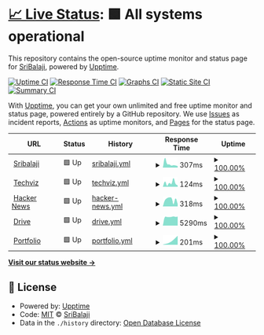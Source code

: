 # [📈 Live Status](https://iamthecloverly.github.io/monitor): <!--live status--> **🟩 All systems operational**

This repository contains the open-source uptime monitor and status page for [SriBalaji](https://sribalaji.eu.org), powered by [Upptime](https://github.com/upptime/upptime).

[![Uptime CI](https://github.com/iamthecloverly/monitor/workflows/Uptime%20CI/badge.svg)](https://github.com/iamthecloverly/monitor/actions?query=workflow%3A%22Uptime+CI%22)
[![Response Time CI](https://github.com/iamthecloverly/monitor/workflows/Response%20Time%20CI/badge.svg)](https://github.com/iamthecloverly/monitor/actions?query=workflow%3A%22Response+Time+CI%22)
[![Graphs CI](https://github.com/iamthecloverly/monitor/workflows/Graphs%20CI/badge.svg)](https://github.com/iamthecloverly/monitor/actions?query=workflow%3A%22Graphs+CI%22)
[![Static Site CI](https://github.com/iamthecloverly/monitor/workflows/Static%20Site%20CI/badge.svg)](https://github.com/iamthecloverly/monitor/actions?query=workflow%3A%22Static+Site+CI%22)
[![Summary CI](https://github.com/iamthecloverly/monitor/workflows/Summary%20CI/badge.svg)](https://github.com/iamthecloverly/monitor/actions?query=workflow%3A%22Summary+CI%22)

With [Upptime](https://upptime.js.org), you can get your own unlimited and free uptime monitor and status page, powered entirely by a GitHub repository. We use [Issues](https://github.com/iamthecloverly/monitor/issues) as incident reports, [Actions](https://github.com/iamthecloverly/monitor/actions) as uptime monitors, and [Pages](https://iamthecloverly.github.io/monitor) for the status page.

<!--start: status pages-->
<!-- This summary is generated by Upptime (https://github.com/upptime/upptime) -->
<!-- Do not edit this manually, your changes will be overwritten -->
<!-- prettier-ignore -->
| URL | Status | History | Response Time | Uptime |
| --- | ------ | ------- | ------------- | ------ |
| <img alt="" src="https://icons.duckduckgo.com/ip3/www.sribalaji.eu.org.ico" height="13"> [Sribalaji](https://www.sribalaji.eu.org) | 🟩 Up | [sribalaji.yml](https://github.com/iamthecloverly/monitor/commits/HEAD/history/sribalaji.yml) | <details><summary><img alt="Response time graph" src="./graphs/sribalaji/response-time-week.png" height="20"> 307ms</summary><br><a href="https://status.sribalaji.eu.org/history/sribalaji"><img alt="Response time 313" src="https://img.shields.io/endpoint?url=https%3A%2F%2Fraw.githubusercontent.com%2Fiamthecloverly%2Fmonitor%2FHEAD%2Fapi%2Fsribalaji%2Fresponse-time.json"></a><br><a href="https://status.sribalaji.eu.org/history/sribalaji"><img alt="24-hour response time 133" src="https://img.shields.io/endpoint?url=https%3A%2F%2Fraw.githubusercontent.com%2Fiamthecloverly%2Fmonitor%2FHEAD%2Fapi%2Fsribalaji%2Fresponse-time-day.json"></a><br><a href="https://status.sribalaji.eu.org/history/sribalaji"><img alt="7-day response time 307" src="https://img.shields.io/endpoint?url=https%3A%2F%2Fraw.githubusercontent.com%2Fiamthecloverly%2Fmonitor%2FHEAD%2Fapi%2Fsribalaji%2Fresponse-time-week.json"></a><br><a href="https://status.sribalaji.eu.org/history/sribalaji"><img alt="30-day response time 313" src="https://img.shields.io/endpoint?url=https%3A%2F%2Fraw.githubusercontent.com%2Fiamthecloverly%2Fmonitor%2FHEAD%2Fapi%2Fsribalaji%2Fresponse-time-month.json"></a><br><a href="https://status.sribalaji.eu.org/history/sribalaji"><img alt="1-year response time 313" src="https://img.shields.io/endpoint?url=https%3A%2F%2Fraw.githubusercontent.com%2Fiamthecloverly%2Fmonitor%2FHEAD%2Fapi%2Fsribalaji%2Fresponse-time-year.json"></a></details> | <details><summary><a href="https://status.sribalaji.eu.org/history/sribalaji">100.00%</a></summary><a href="https://status.sribalaji.eu.org/history/sribalaji"><img alt="All-time uptime 100.00%" src="https://img.shields.io/endpoint?url=https%3A%2F%2Fraw.githubusercontent.com%2Fiamthecloverly%2Fmonitor%2FHEAD%2Fapi%2Fsribalaji%2Fuptime.json"></a><br><a href="https://status.sribalaji.eu.org/history/sribalaji"><img alt="24-hour uptime 100.00%" src="https://img.shields.io/endpoint?url=https%3A%2F%2Fraw.githubusercontent.com%2Fiamthecloverly%2Fmonitor%2FHEAD%2Fapi%2Fsribalaji%2Fuptime-day.json"></a><br><a href="https://status.sribalaji.eu.org/history/sribalaji"><img alt="7-day uptime 100.00%" src="https://img.shields.io/endpoint?url=https%3A%2F%2Fraw.githubusercontent.com%2Fiamthecloverly%2Fmonitor%2FHEAD%2Fapi%2Fsribalaji%2Fuptime-week.json"></a><br><a href="https://status.sribalaji.eu.org/history/sribalaji"><img alt="30-day uptime 100.00%" src="https://img.shields.io/endpoint?url=https%3A%2F%2Fraw.githubusercontent.com%2Fiamthecloverly%2Fmonitor%2FHEAD%2Fapi%2Fsribalaji%2Fuptime-month.json"></a><br><a href="https://status.sribalaji.eu.org/history/sribalaji"><img alt="1-year uptime 100.00%" src="https://img.shields.io/endpoint?url=https%3A%2F%2Fraw.githubusercontent.com%2Fiamthecloverly%2Fmonitor%2FHEAD%2Fapi%2Fsribalaji%2Fuptime-year.json"></a></details>
| <img alt="" src="https://icons.duckduckgo.com/ip3/vsb.techviz.tech.ico" height="13"> [Techviz](https://vsb.techviz.tech) | 🟩 Up | [techviz.yml](https://github.com/iamthecloverly/monitor/commits/HEAD/history/techviz.yml) | <details><summary><img alt="Response time graph" src="./graphs/techviz/response-time-week.png" height="20"> 124ms</summary><br><a href="https://status.sribalaji.eu.org/history/techviz"><img alt="Response time 135" src="https://img.shields.io/endpoint?url=https%3A%2F%2Fraw.githubusercontent.com%2Fiamthecloverly%2Fmonitor%2FHEAD%2Fapi%2Ftechviz%2Fresponse-time.json"></a><br><a href="https://status.sribalaji.eu.org/history/techviz"><img alt="24-hour response time 45" src="https://img.shields.io/endpoint?url=https%3A%2F%2Fraw.githubusercontent.com%2Fiamthecloverly%2Fmonitor%2FHEAD%2Fapi%2Ftechviz%2Fresponse-time-day.json"></a><br><a href="https://status.sribalaji.eu.org/history/techviz"><img alt="7-day response time 124" src="https://img.shields.io/endpoint?url=https%3A%2F%2Fraw.githubusercontent.com%2Fiamthecloverly%2Fmonitor%2FHEAD%2Fapi%2Ftechviz%2Fresponse-time-week.json"></a><br><a href="https://status.sribalaji.eu.org/history/techviz"><img alt="30-day response time 135" src="https://img.shields.io/endpoint?url=https%3A%2F%2Fraw.githubusercontent.com%2Fiamthecloverly%2Fmonitor%2FHEAD%2Fapi%2Ftechviz%2Fresponse-time-month.json"></a><br><a href="https://status.sribalaji.eu.org/history/techviz"><img alt="1-year response time 135" src="https://img.shields.io/endpoint?url=https%3A%2F%2Fraw.githubusercontent.com%2Fiamthecloverly%2Fmonitor%2FHEAD%2Fapi%2Ftechviz%2Fresponse-time-year.json"></a></details> | <details><summary><a href="https://status.sribalaji.eu.org/history/techviz">100.00%</a></summary><a href="https://status.sribalaji.eu.org/history/techviz"><img alt="All-time uptime 100.00%" src="https://img.shields.io/endpoint?url=https%3A%2F%2Fraw.githubusercontent.com%2Fiamthecloverly%2Fmonitor%2FHEAD%2Fapi%2Ftechviz%2Fuptime.json"></a><br><a href="https://status.sribalaji.eu.org/history/techviz"><img alt="24-hour uptime 100.00%" src="https://img.shields.io/endpoint?url=https%3A%2F%2Fraw.githubusercontent.com%2Fiamthecloverly%2Fmonitor%2FHEAD%2Fapi%2Ftechviz%2Fuptime-day.json"></a><br><a href="https://status.sribalaji.eu.org/history/techviz"><img alt="7-day uptime 100.00%" src="https://img.shields.io/endpoint?url=https%3A%2F%2Fraw.githubusercontent.com%2Fiamthecloverly%2Fmonitor%2FHEAD%2Fapi%2Ftechviz%2Fuptime-week.json"></a><br><a href="https://status.sribalaji.eu.org/history/techviz"><img alt="30-day uptime 100.00%" src="https://img.shields.io/endpoint?url=https%3A%2F%2Fraw.githubusercontent.com%2Fiamthecloverly%2Fmonitor%2FHEAD%2Fapi%2Ftechviz%2Fuptime-month.json"></a><br><a href="https://status.sribalaji.eu.org/history/techviz"><img alt="1-year uptime 100.00%" src="https://img.shields.io/endpoint?url=https%3A%2F%2Fraw.githubusercontent.com%2Fiamthecloverly%2Fmonitor%2FHEAD%2Fapi%2Ftechviz%2Fuptime-year.json"></a></details>
| <img alt="" src="https://icons.duckduckgo.com/ip3/news.ycombinator.com.ico" height="13"> [Hacker News](https://news.ycombinator.com) | 🟩 Up | [hacker-news.yml](https://github.com/iamthecloverly/monitor/commits/HEAD/history/hacker-news.yml) | <details><summary><img alt="Response time graph" src="./graphs/hacker-news/response-time-week.png" height="20"> 318ms</summary><br><a href="https://status.sribalaji.eu.org/history/hacker-news"><img alt="Response time 354" src="https://img.shields.io/endpoint?url=https%3A%2F%2Fraw.githubusercontent.com%2Fiamthecloverly%2Fmonitor%2FHEAD%2Fapi%2Fhacker-news%2Fresponse-time.json"></a><br><a href="https://status.sribalaji.eu.org/history/hacker-news"><img alt="24-hour response time 111" src="https://img.shields.io/endpoint?url=https%3A%2F%2Fraw.githubusercontent.com%2Fiamthecloverly%2Fmonitor%2FHEAD%2Fapi%2Fhacker-news%2Fresponse-time-day.json"></a><br><a href="https://status.sribalaji.eu.org/history/hacker-news"><img alt="7-day response time 318" src="https://img.shields.io/endpoint?url=https%3A%2F%2Fraw.githubusercontent.com%2Fiamthecloverly%2Fmonitor%2FHEAD%2Fapi%2Fhacker-news%2Fresponse-time-week.json"></a><br><a href="https://status.sribalaji.eu.org/history/hacker-news"><img alt="30-day response time 354" src="https://img.shields.io/endpoint?url=https%3A%2F%2Fraw.githubusercontent.com%2Fiamthecloverly%2Fmonitor%2FHEAD%2Fapi%2Fhacker-news%2Fresponse-time-month.json"></a><br><a href="https://status.sribalaji.eu.org/history/hacker-news"><img alt="1-year response time 354" src="https://img.shields.io/endpoint?url=https%3A%2F%2Fraw.githubusercontent.com%2Fiamthecloverly%2Fmonitor%2FHEAD%2Fapi%2Fhacker-news%2Fresponse-time-year.json"></a></details> | <details><summary><a href="https://status.sribalaji.eu.org/history/hacker-news">100.00%</a></summary><a href="https://status.sribalaji.eu.org/history/hacker-news"><img alt="All-time uptime 100.00%" src="https://img.shields.io/endpoint?url=https%3A%2F%2Fraw.githubusercontent.com%2Fiamthecloverly%2Fmonitor%2FHEAD%2Fapi%2Fhacker-news%2Fuptime.json"></a><br><a href="https://status.sribalaji.eu.org/history/hacker-news"><img alt="24-hour uptime 100.00%" src="https://img.shields.io/endpoint?url=https%3A%2F%2Fraw.githubusercontent.com%2Fiamthecloverly%2Fmonitor%2FHEAD%2Fapi%2Fhacker-news%2Fuptime-day.json"></a><br><a href="https://status.sribalaji.eu.org/history/hacker-news"><img alt="7-day uptime 100.00%" src="https://img.shields.io/endpoint?url=https%3A%2F%2Fraw.githubusercontent.com%2Fiamthecloverly%2Fmonitor%2FHEAD%2Fapi%2Fhacker-news%2Fuptime-week.json"></a><br><a href="https://status.sribalaji.eu.org/history/hacker-news"><img alt="30-day uptime 99.90%" src="https://img.shields.io/endpoint?url=https%3A%2F%2Fraw.githubusercontent.com%2Fiamthecloverly%2Fmonitor%2FHEAD%2Fapi%2Fhacker-news%2Fuptime-month.json"></a><br><a href="https://status.sribalaji.eu.org/history/hacker-news"><img alt="1-year uptime 99.99%" src="https://img.shields.io/endpoint?url=https%3A%2F%2Fraw.githubusercontent.com%2Fiamthecloverly%2Fmonitor%2FHEAD%2Fapi%2Fhacker-news%2Fuptime-year.json"></a></details>
| <img alt="" src="https://icons.duckduckgo.com/ip3/cloud.sribalaji.eu.org.ico" height="13"> [Drive](https://cloud.sribalaji.eu.org) | 🟩 Up | [drive.yml](https://github.com/iamthecloverly/monitor/commits/HEAD/history/drive.yml) | <details><summary><img alt="Response time graph" src="./graphs/drive/response-time-week.png" height="20"> 5290ms</summary><br><a href="https://status.sribalaji.eu.org/history/drive"><img alt="Response time 5310" src="https://img.shields.io/endpoint?url=https%3A%2F%2Fraw.githubusercontent.com%2Fiamthecloverly%2Fmonitor%2FHEAD%2Fapi%2Fdrive%2Fresponse-time.json"></a><br><a href="https://status.sribalaji.eu.org/history/drive"><img alt="24-hour response time 5436" src="https://img.shields.io/endpoint?url=https%3A%2F%2Fraw.githubusercontent.com%2Fiamthecloverly%2Fmonitor%2FHEAD%2Fapi%2Fdrive%2Fresponse-time-day.json"></a><br><a href="https://status.sribalaji.eu.org/history/drive"><img alt="7-day response time 5290" src="https://img.shields.io/endpoint?url=https%3A%2F%2Fraw.githubusercontent.com%2Fiamthecloverly%2Fmonitor%2FHEAD%2Fapi%2Fdrive%2Fresponse-time-week.json"></a><br><a href="https://status.sribalaji.eu.org/history/drive"><img alt="30-day response time 5310" src="https://img.shields.io/endpoint?url=https%3A%2F%2Fraw.githubusercontent.com%2Fiamthecloverly%2Fmonitor%2FHEAD%2Fapi%2Fdrive%2Fresponse-time-month.json"></a><br><a href="https://status.sribalaji.eu.org/history/drive"><img alt="1-year response time 5310" src="https://img.shields.io/endpoint?url=https%3A%2F%2Fraw.githubusercontent.com%2Fiamthecloverly%2Fmonitor%2FHEAD%2Fapi%2Fdrive%2Fresponse-time-year.json"></a></details> | <details><summary><a href="https://status.sribalaji.eu.org/history/drive">100.00%</a></summary><a href="https://status.sribalaji.eu.org/history/drive"><img alt="All-time uptime 100.00%" src="https://img.shields.io/endpoint?url=https%3A%2F%2Fraw.githubusercontent.com%2Fiamthecloverly%2Fmonitor%2FHEAD%2Fapi%2Fdrive%2Fuptime.json"></a><br><a href="https://status.sribalaji.eu.org/history/drive"><img alt="24-hour uptime 100.00%" src="https://img.shields.io/endpoint?url=https%3A%2F%2Fraw.githubusercontent.com%2Fiamthecloverly%2Fmonitor%2FHEAD%2Fapi%2Fdrive%2Fuptime-day.json"></a><br><a href="https://status.sribalaji.eu.org/history/drive"><img alt="7-day uptime 100.00%" src="https://img.shields.io/endpoint?url=https%3A%2F%2Fraw.githubusercontent.com%2Fiamthecloverly%2Fmonitor%2FHEAD%2Fapi%2Fdrive%2Fuptime-week.json"></a><br><a href="https://status.sribalaji.eu.org/history/drive"><img alt="30-day uptime 100.00%" src="https://img.shields.io/endpoint?url=https%3A%2F%2Fraw.githubusercontent.com%2Fiamthecloverly%2Fmonitor%2FHEAD%2Fapi%2Fdrive%2Fuptime-month.json"></a><br><a href="https://status.sribalaji.eu.org/history/drive"><img alt="1-year uptime 100.00%" src="https://img.shields.io/endpoint?url=https%3A%2F%2Fraw.githubusercontent.com%2Fiamthecloverly%2Fmonitor%2FHEAD%2Fapi%2Fdrive%2Fuptime-year.json"></a></details>
| <img alt="" src="https://icons.duckduckgo.com/ip3/iamsribalaji.in.ico" height="13"> [Portfolio](https://iamsribalaji.in) | 🟩 Up | [portfolio.yml](https://github.com/iamthecloverly/monitor/commits/HEAD/history/portfolio.yml) | <details><summary><img alt="Response time graph" src="./graphs/portfolio/response-time-week.png" height="20"> 201ms</summary><br><a href="https://status.sribalaji.eu.org/history/portfolio"><img alt="Response time 201" src="https://img.shields.io/endpoint?url=https%3A%2F%2Fraw.githubusercontent.com%2Fiamthecloverly%2Fmonitor%2FHEAD%2Fapi%2Fportfolio%2Fresponse-time.json"></a><br><a href="https://status.sribalaji.eu.org/history/portfolio"><img alt="24-hour response time 201" src="https://img.shields.io/endpoint?url=https%3A%2F%2Fraw.githubusercontent.com%2Fiamthecloverly%2Fmonitor%2FHEAD%2Fapi%2Fportfolio%2Fresponse-time-day.json"></a><br><a href="https://status.sribalaji.eu.org/history/portfolio"><img alt="7-day response time 201" src="https://img.shields.io/endpoint?url=https%3A%2F%2Fraw.githubusercontent.com%2Fiamthecloverly%2Fmonitor%2FHEAD%2Fapi%2Fportfolio%2Fresponse-time-week.json"></a><br><a href="https://status.sribalaji.eu.org/history/portfolio"><img alt="30-day response time 201" src="https://img.shields.io/endpoint?url=https%3A%2F%2Fraw.githubusercontent.com%2Fiamthecloverly%2Fmonitor%2FHEAD%2Fapi%2Fportfolio%2Fresponse-time-month.json"></a><br><a href="https://status.sribalaji.eu.org/history/portfolio"><img alt="1-year response time 201" src="https://img.shields.io/endpoint?url=https%3A%2F%2Fraw.githubusercontent.com%2Fiamthecloverly%2Fmonitor%2FHEAD%2Fapi%2Fportfolio%2Fresponse-time-year.json"></a></details> | <details><summary><a href="https://status.sribalaji.eu.org/history/portfolio">100.00%</a></summary><a href="https://status.sribalaji.eu.org/history/portfolio"><img alt="All-time uptime 100.00%" src="https://img.shields.io/endpoint?url=https%3A%2F%2Fraw.githubusercontent.com%2Fiamthecloverly%2Fmonitor%2FHEAD%2Fapi%2Fportfolio%2Fuptime.json"></a><br><a href="https://status.sribalaji.eu.org/history/portfolio"><img alt="24-hour uptime 100.00%" src="https://img.shields.io/endpoint?url=https%3A%2F%2Fraw.githubusercontent.com%2Fiamthecloverly%2Fmonitor%2FHEAD%2Fapi%2Fportfolio%2Fuptime-day.json"></a><br><a href="https://status.sribalaji.eu.org/history/portfolio"><img alt="7-day uptime 100.00%" src="https://img.shields.io/endpoint?url=https%3A%2F%2Fraw.githubusercontent.com%2Fiamthecloverly%2Fmonitor%2FHEAD%2Fapi%2Fportfolio%2Fuptime-week.json"></a><br><a href="https://status.sribalaji.eu.org/history/portfolio"><img alt="30-day uptime 100.00%" src="https://img.shields.io/endpoint?url=https%3A%2F%2Fraw.githubusercontent.com%2Fiamthecloverly%2Fmonitor%2FHEAD%2Fapi%2Fportfolio%2Fuptime-month.json"></a><br><a href="https://status.sribalaji.eu.org/history/portfolio"><img alt="1-year uptime 100.00%" src="https://img.shields.io/endpoint?url=https%3A%2F%2Fraw.githubusercontent.com%2Fiamthecloverly%2Fmonitor%2FHEAD%2Fapi%2Fportfolio%2Fuptime-year.json"></a></details>

<!--end: status pages-->

[**Visit our status website →**](https://iamthecloverly.github.io/monitor)

## 📄 License

- Powered by: [Upptime](https://github.com/upptime/upptime)
- Code: [MIT](./LICENSE) © [SriBalaji](https://sribalaji.eu.org)
- Data in the `./history` directory: [Open Database License](https://opendatacommons.org/licenses/odbl/1-0/)
